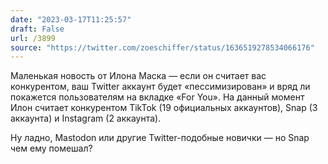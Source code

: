 ```yaml
---
date: "2023-03-17T11:25:57"
draft: False
url: /3899
source: "https://twitter.com/zoeschiffer/status/1636519278534066176"
---
```


Маленькая новость от Илона Маска — если он считает вас конкурентом, ваш Twitter аккаунт будет «пессимизирован» и вряд ли покажется пользователям на вкладке «For You». На данный момент Илон считает конкурентом TikTok (19 официальных аккаунтов), Snap (3 аккаунта) и Instagram (2 аккаунта). 

Ну ладно, Mastodon или другие Twitter-подобные новички — но Snap чем ему помешал?
